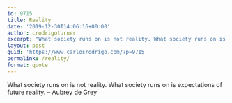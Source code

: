 ```yaml
---
id: 9715
title: Reality
date: '2019-12-30T14:06:16+00:00'
author: crodrigoturner
excerpt: "What society runs on is not reality. What society runs on is expectations of future reality. <br/>\n- Aubrey de Grey "
layout: post
guid: 'https://www.carlosrodrigo.com/?p=9715'
permalink: /reality/
format: quote
---
```


What society runs on is not reality. What society runs on is expectations of future reality. – Aubrey de Grey